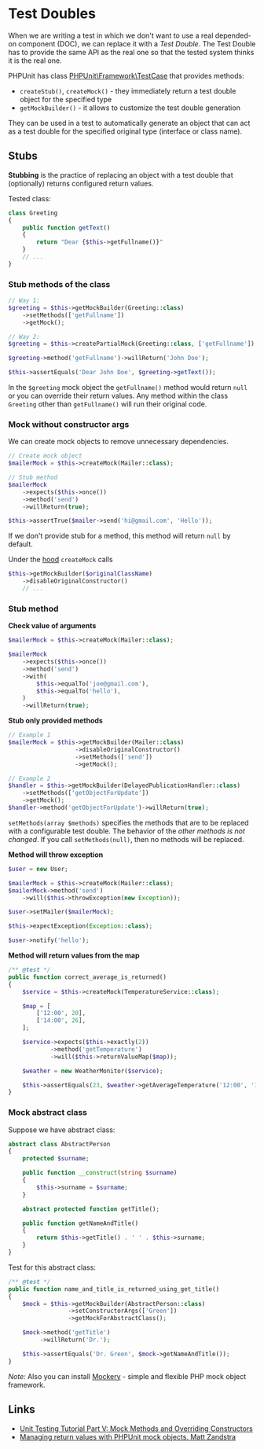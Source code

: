 # Test Doubles

When we are writing a test in which we don't want to use a real depended-on component (DOC), we can replace it with a *Test Double*. 
The Test Double has to provide the same API as the real one so that the tested system thinks it is the real one.

PHPUnit has class [PHPUnit\Framework\TestCase](https://github.com/sebastianbergmann/phpunit/blob/master/src/Framework/TestCase.php) that provides methods: 

- `createStub()`, `createMock()` - they immediately return a test double object for the specified type
- `getMockBuilder()` - it allows to customize the test double generation 

They can be used in a test to automatically generate an object that can act as a test double for the specified original type (interface or class name).

## Stubs

**Stubbing** is the practice of replacing an object with a test double that (optionally) returns configured return values.

Tested class:

```php
class Greeting
{
    public function getText()
    {
        return "Dear {$this->getFullname()}"
    }
    // ...
}
```

### Stub methods of the class

```php
// Way 1:
$greeting = $this->getMockBuilder(Greeting::class)
    ->setMethods(['getFullname'])
    ->getMock();

// Way 2:
$greeting = $this->createPartialMock(Greeting::class, ['getFullname']);

$greeting->method('getFullname')->willReturn('John Doe');

$this->assertEquals('Dear John Doe', $greeting->getText());
```

In the `$greeting` mock object the `getFullname()` method would return `null` or you can override their return values. 
Any method within the class `Greeting` other than `getFullname()` will run their original code.

### Mock without constructor args

We can create mock objects to remove unnecessary dependencies.

```php
// Create mock object
$mailerMock = $this->createMock(Mailer::class);

// Stub method
$mailerMock
    ->expects($this->once())
    ->method('send')
    ->willReturn(true);

$this->assertTrue($mailer->send('hi@gmail.com', 'Hello'));
```

If we don't provide stub for a method, this method will return `null` by default.

Under the [hood](https://github.com/sebastianbergmann/phpunit/blob/master/src/Framework/TestCase.php) `createMock` calls 
```php
$this->getMockBuilder($originalClassName)
    ->disableOriginalConstructor()
    // ...
```

### Stub method

**Check value of arguments**

```php
$mailerMock = $this->createMock(Mailer::class);

$mailerMock
    ->expects($this->once())
    ->method('send')
    ->with(
        $this->equalTo('joe@gmail.com'),
        $this->equalTo('hello'),
    )
    ->willReturn(true);
```

**Stub only provided methods**

```php
// Example 1
$mailerMock = $this->getMockBuilder(Mailer::class)
                   ->disableOriginalConstructor()
                   ->setMethods(['send'])
                   ->getMock();

// Example 2
$handler = $this->getMockBuilder(DelayedPublicationHandler::class)
    ->setMethods(['getObjectForUpdate'])
    ->getMock();
$handler->method('getObjectForUpdate')->willReturn(true);
```

`setMethods(array $methods)` specifies the methods that are to be replaced with a configurable test double. 
The behavior of the *other methods is not changed*. If you call `setMethods(null)`, then no methods will be replaced.

**Method will throw exception**

```php
$user = new User;

$mailerMock = $this->createMock(Mailer::class);
$mailerMock->method('send')
    ->will($this->throwException(new Exception));

$user->setMailer($mailerMock);

$this->expectException(Exception::class);

$user->notify('hello');
```

**Method will return values from the map**

```php
/** @test */
public function correct_average_is_returned()
{
    $service = $this->createMock(TemperatureService::class);

    $map = [
        ['12:00', 20],
        ['14:00', 26],
    ];

    $service->expects($this->exactly(2))
            ->method('getTemperature')
            ->will($this->returnValueMap($map));

    $weather = new WeatherMonitor($service);

    $this->assertEquals(23, $weather->getAverageTemperature('12:00', '14:00'));
}
```

### Mock abstract class

Suppose we have abstract class:

```php
abstract class AbstractPerson
{
    protected $surname;

    public function __construct(string $surname)
    {
        $this->surname = $surname;
    }

    abstract protected function getTitle();

    public function getNameAndTitle()
    {
        return $this->getTitle() . ' ' . $this->surname;
    }
}
```

Test for this abstract class:

```php
/** @test */
public function name_and_title_is_returned_using_get_title()
{
    $mock = $this->getMockBuilder(AbstractPerson::class)
                 ->setConstructorArgs(['Green'])
                 ->getMockForAbstractClass();

    $mock->method('getTitle')
         ->willReturn('Dr.');          

    $this->assertEquals('Dr. Green', $mock->getNameAndTitle());
}
```

*Note:* Also you can install [Mockery](https://github.com/mockery/mockery) - simple and flexible PHP mock object framework. 

## Links

- [Unit Testing Tutorial Part V: Mock Methods and Overriding Constructors](https://jtreminio.com/blog/unit-testing-tutorial-part-v-mock-methods-and-overriding-constructors/)
- [Managing return values with PHPUnit mock objects. Matt Zandstra](https://getinstance.com/return-values-phpunit-mock-objects/)

